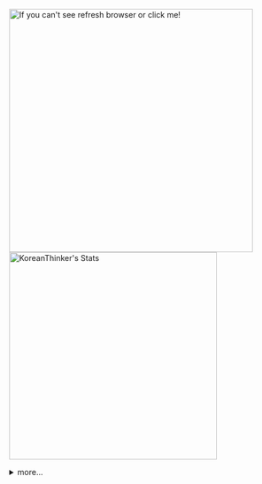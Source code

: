 <p  >
  <a target="_blank" href="https://github-readme-stats.vercel.app/api/wakatime?username=KoreanThinker&layout=compact&theme=dark&hide_border=true&langs_count=32" >
    <img width="440px"  src="https://github-readme-stats.vercel.app/api/wakatime?username=KoreanThinker&layout=compact&theme=dark&hide_border=true&langs_count=6" alt="If you can't see refresh browser or click me!" /> 
  </a>
    <img width="375px" src="https://github-readme-stats.vercel.app/api?username=KoreanThinker&theme=dark&hide_border=true&count_private=true" alt="KoreanThinker's Stats" />
</p>
<details>
<summary>more...</summary>
 
    
<!--START_SECTION:waka-->
![Code Time](http://img.shields.io/badge/Code%20Time-1%2C926%20hrs%2016%20mins-blue)

**I'm a Night 🦉** 

```text
🌞 Morning    18 commits     ░░░░░░░░░░░░░░░░░░░░░░░░░   1.54% 
🌆 Daytime    427 commits    █████████░░░░░░░░░░░░░░░░   36.5% 
🌃 Evening    632 commits    █████████████░░░░░░░░░░░░   54.02% 
🌙 Night      93 commits     ██░░░░░░░░░░░░░░░░░░░░░░░   7.95%

```
📅 **I'm Most Productive on Monday** 

```text
Monday       207 commits    ████░░░░░░░░░░░░░░░░░░░░░   17.69% 
Tuesday      186 commits    ████░░░░░░░░░░░░░░░░░░░░░   15.9% 
Wednesday    197 commits    ████░░░░░░░░░░░░░░░░░░░░░   16.84% 
Thursday     203 commits    ████░░░░░░░░░░░░░░░░░░░░░   17.35% 
Friday       156 commits    ███░░░░░░░░░░░░░░░░░░░░░░   13.33% 
Saturday     102 commits    ██░░░░░░░░░░░░░░░░░░░░░░░   8.72% 
Sunday       119 commits    ██░░░░░░░░░░░░░░░░░░░░░░░   10.17%

```


📊 **This Week I Spent My Time On** 

```text
⌚︎ Time Zone: Asia/Seoul

🐱‍💻 Projects: 
music-shorts             47 hrs 16 mins      ██████████████████████░░░   88.82% 
front                    3 hrs 20 mins       █░░░░░░░░░░░░░░░░░░░░░░░░   6.26% 
backend-nest             1 hr 58 mins        █░░░░░░░░░░░░░░░░░░░░░░░░   3.71% 
gilberto                 20 mins             ░░░░░░░░░░░░░░░░░░░░░░░░░   0.64% 
FrontEnd                 14 mins             ░░░░░░░░░░░░░░░░░░░░░░░░░   0.46%

```


 Last Updated on 26/01/2022 18:41:27 UTC
<!--END_SECTION:waka-->
</details>

